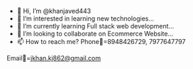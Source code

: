 - 👋 Hi, I’m @khanjaved443
- 👀 I’m interested in learning new technologies... 
- 🌱 I’m currently learning Full stack web development...
- 💞️ I’m looking to collaborate on Ecommerce Website...
- 📫 How to reach me? 
Phone📱=8948426729,
7977647797

Email📧=jkhan.kj862@gmail.com

<!---
khanjaved443/khanjaved443 is a ✨ special ✨ repository because its `README.md` (this file) appears on your GitHub profile.
You can click the Preview link to take a look at your changes.
--->
